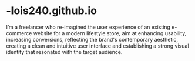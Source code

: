 # -lois240.github.io
I’m a freelancer who re-imagined the user experience of an existing e-commerce website for a modern lifestyle store, aim at enhancing usability, increasing conversions, reflecting the brand's contemporary aesthetic, creating a clean and intuitive user interface and establishing a strong visual identity that resonated with the target audience.
